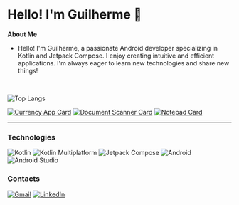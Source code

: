 # Hello! I'm Guilherme 👋

**About Me**
- Hello! I'm Guilherme, a passionate Android developer specializing in Kotlin and Jetpack Compose. I enjoy creating intuitive and efficient applications. I'm always eager to learn new technologies and share new things!

<br />

![Top Langs](https://github-readme-stats.vercel.app/api/top-langs/?username=GuilhermeIgnacio&layout=compact)

[![Currency App Card](https://github-readme-stats.vercel.app/api/pin/?username=GuilhermeIgnacio&repo=currencyapp)](https://github.com/guilhermeignacio/currencyapp)
[![Document Scanner Card](https://github-readme-stats.vercel.app/api/pin/?username=GuilhermeIgnacio&repo=documentscanner)](https://github.com/guilhermeignacio/documentscanner)
[![Notepad Card](https://github-readme-stats.vercel.app/api/pin/?username=GuilhermeIgnacio&repo=notepad)](https://github.com/guilhermeignacio/notepad)

---
### Technologies
![Kotlin](https://img.shields.io/badge/kotlin-%237F52FF.svg?style=for-the-badge&logo=kotlin&logoColor=white)
![Kotlin Multiplatform](https://img.shields.io/badge/kotlin_multiplatform-%237F52FF.svg?style=for-the-badge&logo=kotlin&logoColor=white)
![Jetpack Compose](https://img.shields.io/badge/jetpack%20compose-20B2AA?style=for-the-badge&logo=jetpack%20compose&logoColor=white)
![Android](https://img.shields.io/badge/Android-3DDC84?style=for-the-badge&logo=android&logoColor=white)
![Android Studio](https://img.shields.io/badge/android%20studio-346ac1?style=for-the-badge&logo=android%20studio&logoColor=white)

### Contacts

[![Gmail](https://img.shields.io/badge/Gmail-D14836?style=for-the-badge&logo=gmail&logoColor=white)](mailto:guilhermeignacio002@gmail.com)
[![LinkedIn](https://img.shields.io/badge/linkedin-%230077B5.svg?style=for-the-badge&logo=linkedin&logoColor=white)](https://www.linkedin.com/in/guilhermeignacioávilademiranda/)
